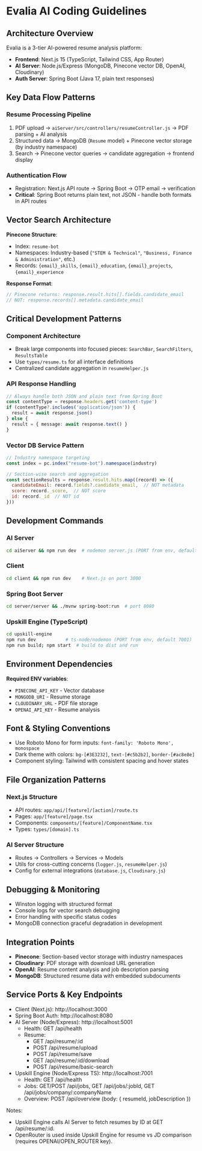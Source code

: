 # Evalia AI Coding Guidelines

## Architecture Overview

Evalia is a 3-tier AI-powered resume analysis platform:
- **Frontend**: Next.js 15 (TypeScript, Tailwind CSS, App Router) 
- **AI Server**: Node.js/Express (MongoDB, Pinecone vector DB, OpenAI, Cloudinary)
- **Auth Server**: Spring Boot (Java 17, plain text responses)

## Key Data Flow Patterns

### Resume Processing Pipeline
1. PDF upload → `aiServer/src/controllers/resumeController.js` → PDF parsing + AI analysis
2. Structured data → MongoDB (`Resume` model) + Pinecone vector storage (by industry namespace)
3. Search → Pinecone vector queries → candidate aggregation → frontend display

### Authentication Flow  
- Registration: Next.js API route → Spring Boot → OTP email → verification
- **Critical**: Spring Boot returns plain text, not JSON - handle both formats in API routes

## Vector Search Architecture

**Pinecone Structure**: 
- Index: `resume-bot`
- Namespaces: Industry-based (`"STEM & Technical"`, `"Business, Finance & Administration"`, etc.)
- Records: `{email}_skills`, `{email}_education`, `{email}_projects`, `{email}_experience`

**Response Format**:
```javascript
// Pinecone returns: response.result.hits[].fields.candidate_email
// NOT: response.records[].metadata.candidate_email
```

## Critical Development Patterns

### Component Architecture
- Break large components into focused pieces: `SearchBar`, `SearchFilters`, `ResultsTable`
- Use `types/resume.ts` for all interface definitions
- Centralized candidate aggregation in `resumeHelper.js`

### API Response Handling
```typescript
// Always handle both JSON and plain text from Spring Boot
const contentType = response.headers.get('content-type')
if (contentType?.includes('application/json')) {
  result = await response.json()
} else {
  result = { message: await response.text() }
}
```

### Vector DB Service Pattern
```javascript
// Industry namespace targeting
const index = pc.index("resume-bot").namespace(industry)

// Section-wise search and aggregation
const sectionResults = response.result.hits.map((record) => ({
  candidateEmail: record.fields?.candidate_email,  // NOT metadata
  score: record._score,  // NOT score
  id: record._id  // NOT id
}))
```

## Development Commands

### AI Server
```bash
cd aiServer && npm run dev  # nodemon server.js (PORT from env, default 5001)
```

### Client  
```bash
cd client && npm run dev    # Next.js on port 3000
```

### Spring Boot Server
```bash
cd server/server && ./mvnw spring-boot:run  # port 8080
```

### Upskill Engine (TypeScript)
```bash
cd upskill-engine
npm run dev           # ts-node/nodemon (PORT from env, default 7001)
npm run build; npm start  # build to dist and run
```

## Environment Dependencies

**Required ENV variables**:
- `PINECONE_API_KEY` - Vector database
- `MONGODB_URI` - Resume storage  
- `CLOUDINARY_URL` - PDF file storage
- `OPENAI_API_KEY` - Resume analysis

## Font & Styling Conventions

- Use Roboto Mono for form inputs: `font-family: 'Roboto Mono', monospace`
- Dark theme with colors: `bg-[#3E3232]`, `text-[#c5b2b2]`, `border-[#ac8e8e]`
- Component styling: Tailwind with consistent spacing and hover states

## File Organization Patterns

### Next.js Structure
- API routes: `app/api/[feature]/[action]/route.ts`
- Pages: `app/[feature]/page.tsx` 
- Components: `components/[feature]/ComponentName.tsx`
- Types: `types/[domain].ts`

### AI Server Structure  
- Routes → Controllers → Services → Models
- Utils for cross-cutting concerns (`logger.js`, `resumeHelper.js`)
- Config for external integrations (`database.js`, `Cloudinary.js`)

## Debugging & Monitoring

- Winston logging with structured format
- Console logs for vector search debugging
- Error handling with specific status codes
- MongoDB connection graceful degradation in development

## Integration Points

- **Pinecone**: Section-based vector storage with industry namespaces
- **Cloudinary**: PDF storage with download URL generation  
- **OpenAI**: Resume content analysis and job description parsing
- **MongoDB**: Structured resume data with embedded subdocuments

## Service Ports & Key Endpoints

- Client (Next.js): http://localhost:3000
- Spring Boot Auth: http://localhost:8080
- AI Server (Node/Express): http://localhost:5001
  - Health: GET /api/health
  - Resume:
    - GET /api/resume/:id
    - POST /api/resume/upload
    - POST /api/resume/save
    - GET /api/resume/:id/download
    - POST /api/resume/basic-search
- Upskill Engine (Node/Express TS): http://localhost:7001
  - Health: GET /api/health
  - Jobs: GET/POST /api/jobs, GET /api/jobs/:jobId, GET /api/jobs/company/:companyName
  - Overview: POST /api/overview  (body: { resumeId, jobDescription })

Notes:
- Upskill Engine calls AI Server to fetch resumes by ID at GET /api/resume/:id.
- OpenRouter is used inside Upskill Engine for resume vs JD comparison (requires OPENAI/OPEN_ROUTER key).

